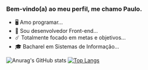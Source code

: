 ### Bem-vindo(a) ao meu perfil, me chamo Paulo.

- 🖥️ Amo programar...
- 🔭 Sou desenvolvedor Front-end...
- ☄️ Totalmente focado em metas e objetivos...
- 🎓 Bacharel em Sistemas de Informação...


 ![Anurag's GitHub stats](https://github-readme-stats.vercel.app/api?username=OzKkf&show_icons=true&theme=radical)
 [![Top Langs](https://github-readme-stats.vercel.app/api/top-langs/?username=OzKkf&layout=compact&theme=radical)](https://github.com/OzKkf/github-readme-stats)
